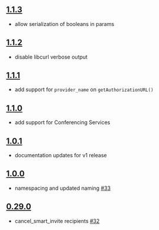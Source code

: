 ## [1.1.3]

* allow serialization of booleans in params

## [1.1.2]

* disable libcurl verbose output

## [1.1.1]

* add support for `provider_name` on `getAuthorizationURL()`

## [1.1.0]

* add support for Conferencing Services

## [1.0.1]

* documentation updates for v1 release

## [1.0.0]

* namespacing and updated naming [#33]

## [0.29.0]

* cancel_smart_invite recipients [#32]

[0.29.0]: https://github.com/cronofy/cronofy-php/releases/tag/v0.29.0
[1.0.0]: https://github.com/cronofy/cronofy-php/releases/tag/v1.0.0
[1.0.1]: https://github.com/cronofy/cronofy-php/releases/tag/v1.0.1
[1.1.0]: https://github.com/cronofy/cronofy-php/releases/tag/v1.1.0
[1.1.1]: https://github.com/cronofy/cronofy-php/releases/tag/v1.1.1
[1.1.2]: https://github.com/cronofy/cronofy-php/releases/tag/v1.1.2
[1.1.3]: https://github.com/cronofy/cronofy-php/releases/tag/v1.1.3

[#32]: https://github.com/cronofy/cronofy-php/pull/76
[#33]: https://github.com/cronofy/cronofy-php/pull/74
[#34]: https://github.com/cronofy/cronofy-php/pull/77
